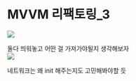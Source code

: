 # MVVM 리팩토링_3


![](https://velog.velcdn.com/images/woojusm/post/0c90a951-7a70-4c14-8046-4d3d798b32b1/image.png)

둘다 띄워놓고 어떤 걸 가져가야될지 생각해보자  
![](https://velog.velcdn.com/images/woojusm/post/e30cc68f-e99e-4935-a18d-32b45998d100/image.png)

네트워크는 왜 init 해주는지도 고민해봐야할 듯

